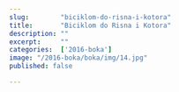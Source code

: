 ```yaml
---
slug:        "biciklom-do-risna-i-kotora"
title:       "Biciklom do Risna i Kotora"
description: ""
excerpt:     ""
categories:  ['2016-boka']
image: "/2016-boka/boka/img/14.jpg"
published: false

---
```

